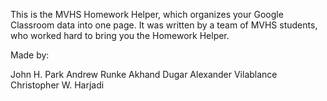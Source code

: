 This is the MVHS Homework Helper, which organizes your Google Classroom data into one page.
It was written by a team of MVHS students, who worked hard to bring you the Homework Helper.

Made by:

John H. Park
Andrew Runke
Akhand Dugar
Alexander Vilablance 
Christopher W. Harjadi

